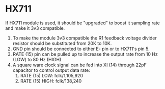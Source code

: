 # HX711

If HX711 module is used, it should be "upgraded" to boost it sampling rate and make it 3v3 compatible.

1. To make the module 3v3 compatible the R1 feedback voltage divider resistor should be substituted from 20K to 10K.
2. GND pin should be connected to either E- pin or to HX711's pin 5.
3. RATE (15) pin can be pulled up to increase the output rate from 10 Hz (LOW) to 80 Hz (HIGH)
4. A square ware clock signal can be fed into XI (14) through 22pF capacitor to control output data rate:
   1. RATE (15) LOW: fclk/1,105,920
   2. RATE (15) HIGH: fclk/138,240